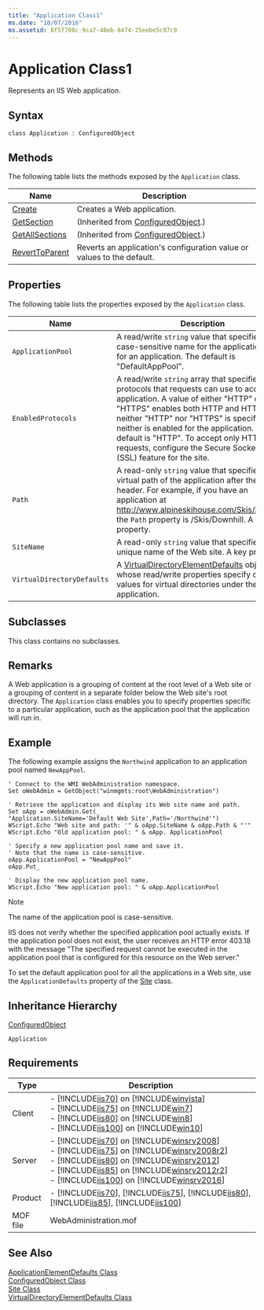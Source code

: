 ```yaml
---
title: "Application Class1"
ms.date: "10/07/2016"
ms.assetid: 8f5f708c-9ca7-48eb-8474-25eebe5c97c9
---
```

# Application Class1
Represents an IIS Web application.  
  
## Syntax  
  
```vbs  
class Application : ConfiguredObject  
```  
  
## Methods  
 The following table lists the methods exposed by the `Application` class.  
  
|Name|Description|  
|----------|-----------------|  
|[Create](../wmi-provider/application-create-method.md)|Creates a Web application.|  
|[GetSection](../wmi-provider/configuredobject-getsection-method.md)|(Inherited from [ConfiguredObject](../wmi-provider/configuredobject-class.md).)|  
|[GetAllSections](../wmi-provider/configuredobject-getallsections-method.md)|(Inherited from [ConfiguredObject](../wmi-provider/configuredobject-class.md).)|  
|[RevertToParent](../wmi-provider/application-reverttoparent-method.md)|Reverts an application's configuration value or values to the default.|  
  
## Properties  
 The following table lists the properties exposed by the `Application` class.  
  
|Name|Description|  
|----------|-----------------|  
|`ApplicationPool`|A read/write `string` value that specifies a case-sensitive name for the application pool for an application. The default is "DefaultAppPool".|  
|`EnabledProtocols`|A read/write `string` array that specifies the protocols that requests can use to access an application. A value of either "HTTP" or "HTTPS" enables both HTTP and HTTPS. If neither "HTTP" nor "HTTPS" is specified, neither is enabled for the application. The default is "HTTP". To accept only HTTPS requests, configure the Secure Sockets Layer (SSL) feature for the site.|  
|`Path`|A read-only `string` value that specifies the virtual path of the application after the host header. For example, if you have an application at http://www.alpineskihouse.com/Skis/Downhill, the `Path` property is /Skis/Downhill. A key property.|  
|`SiteName`|A read-only `string` value that specifies the unique name of the Web site. A key property.|  
|`VirtualDirectoryDefaults`|A [VirtualDirectoryElementDefaults](../wmi-provider/virtualdirectoryelementdefaults-class.md) object whose read/write properties specify default values for virtual directories under the application.|  
  
## Subclasses  
 This class contains no subclasses.  
  
## Remarks  
 A Web application is a grouping of content at the root level of a Web site or a grouping of content in a separate folder below the Web site's root directory. The `Application` class enables you to specify properties specific to a particular application, such as the application pool that the application will run in.  
  
## Example  
 The following example assigns the `Northwind` application to an application pool named `NewAppPool`.  
  
```  
' Connect to the WMI WebAdministration namespace.  
Set oWebAdmin = GetObject("winmgmts:root\WebAdministration")  
  
' Retrieve the application and display its Web site name and path.  
Set oApp = oWebAdmin.Get(_   
"Application.SiteName='Default Web Site',Path='/Northwind'")  
WScript.Echo "Web site and path: '" & oApp.SiteName & oApp.Path & "'"  
WScript.Echo "Old application pool: " & oApp. ApplicationPool  
  
' Specify a new application pool name and save it.  
' Note that the name is case-sensitive.  
oApp.ApplicationPool = "NewAppPool"  
oApp.Put_  
  
' Display the new application pool name.  
WScript.Echo "New application pool: " & oApp.ApplicationPool  
```  
  
> [!NOTE]
>  The name of the application pool is case-sensitive.  
  
 IIS does not verify whether the specified application pool actually exists. If the application pool does not exist, the user receives an HTTP error 403.18 with the message "The specified request cannot be executed in the application pool that is configured for this resource on the Web server."  
  
 To set the default application pool for all the applications in a Web site, use the `ApplicationDefaults` property of the [Site](../wmi-provider/site-class.md) class.  
  
## Inheritance Hierarchy  
 [ConfiguredObject](../wmi-provider/configuredobject-class.md)  
  
 `Application`  
  
## Requirements  
  
|Type|Description|  
|----------|-----------------|  
|Client|-   [!INCLUDE[iis70](../wmi-provider/includes/iis70-md.md)] on [!INCLUDE[winvista](../wmi-provider/includes/winvista-md.md)]<br />-   [!INCLUDE[iis75](../wmi-provider/includes/iis75-md.md)] on [!INCLUDE[win7](../wmi-provider/includes/win7-md.md)]<br />-   [!INCLUDE[iis80](../wmi-provider/includes/iis80-md.md)] on [!INCLUDE[win8](../wmi-provider/includes/win8-md.md)]<br />-   [!INCLUDE[iis100](../wmi-provider/includes/iis100-md.md)] on [!INCLUDE[win10](../wmi-provider/includes/win10-md.md)]|  
|Server|-   [!INCLUDE[iis70](../wmi-provider/includes/iis70-md.md)] on [!INCLUDE[winsrv2008](../wmi-provider/includes/winsrv2008-md.md)]<br />-   [!INCLUDE[iis75](../wmi-provider/includes/iis75-md.md)] on [!INCLUDE[winsrv2008r2](../wmi-provider/includes/winsrv2008r2-md.md)]<br />-   [!INCLUDE[iis80](../wmi-provider/includes/iis80-md.md)] on [!INCLUDE[winsrv2012](../wmi-provider/includes/winsrv2012-md.md)]<br />-   [!INCLUDE[iis85](../wmi-provider/includes/iis85-md.md)] on [!INCLUDE[winsrv2012r2](../wmi-provider/includes/winsrv2012r2-md.md)]<br />-   [!INCLUDE[iis100](../wmi-provider/includes/iis100-md.md)] on [!INCLUDE[winsrv2016](../wmi-provider/includes/winsrv2016-md.md)]|  
|Product|-   [!INCLUDE[iis70](../wmi-provider/includes/iis70-md.md)], [!INCLUDE[iis75](../wmi-provider/includes/iis75-md.md)], [!INCLUDE[iis80](../wmi-provider/includes/iis80-md.md)], [!INCLUDE[iis85](../wmi-provider/includes/iis85-md.md)], [!INCLUDE[iis100](../wmi-provider/includes/iis100-md.md)]|  
|MOF file|WebAdministration.mof|  
  
## See Also  
 [ApplicationElementDefaults Class](../wmi-provider/applicationelementdefaults-class.md)   
 [ConfiguredObject Class](../wmi-provider/configuredobject-class.md)   
 [Site Class](../wmi-provider/site-class.md)   
 [VirtualDirectoryElementDefaults Class](../wmi-provider/virtualdirectoryelementdefaults-class.md)
